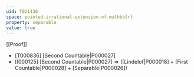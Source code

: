 ```yaml
---
uid: T021136
space: pointed-irrational-extension-of-mathbb{r}
property: separable
value: true
---
```

[[Proof]]

* [T000836] [Second Countable|P000027]
* [I000125] [Second Countable|P000027] => ([Lindelof|P000018] + [First Countable|P000028] + [Separable|P000026])

